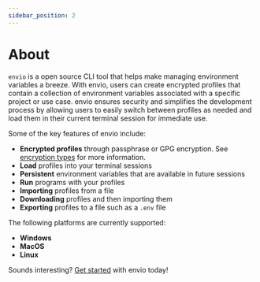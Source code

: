 ```yaml
---
sidebar_position: 2
---
```


# About

`envio` is a open source CLI tool that helps make managing environment variables a breeze. With envio, users can create encrypted profiles that contain a collection of environment variables associated with a specific project or use case. envio ensures security and simplifies the development process by allowing users to easily switch between profiles as needed and load them in their current terminal session for immediate use.

Some of the key features of envio include:

- **Encrypted profiles** through passphrase or GPG encryption. See [encryption types](./encryption-methods) for more information.
- **Load** profiles into your terminal sessions
- **Persistent** environment variables that are available in future sessions
- **Run** programs with your profiles
- **Importing** profiles from a file
- **Downloading** profiles and then importing them
- **Exporting** profiles to a file such as a `.env` file

The following platforms are currently supported:
- **Windows**
- **MacOS**
- **Linux**


Sounds interesting? [Get started](./installation) with envio today!
